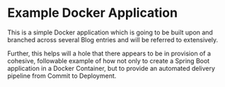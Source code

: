 # Example Docker Application
This is a simple Docker application which is going to be built upon and branched across several Blog entries and will be referred to extensively.

Further, this helps will a hole that there appears to be in provision of a cohesive, followable example of how not only to create a Spring Boot application in a Docker Container, but to provide an automated delivery pipeline from Commit to Deployment.